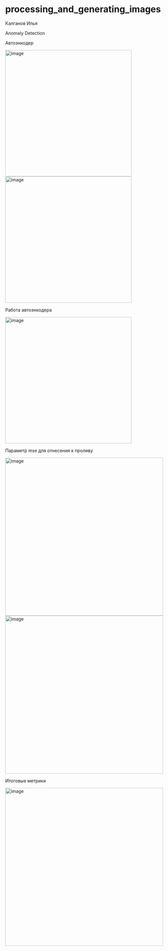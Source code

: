 # processing_and_generating_images

Калганов Илья 

Anomaly Detection

Автоэнкодер

<img width="400" alt="image" src="https://github.com/full-metal0/processing_and_generating_images/blob/HW2/model.png">

<img width="400" alt="image" src="https://github.com/full-metal0/processing_and_generating_images/blob/HW2/validation_plot.png">

Работа автоэнкодера

<img width="400" alt="image" src="https://github.com/full-metal0/processing_and_generating_images/blob/HW2/original_and_procceced_2.png">

Параметр mse для отнесения к проливу

<img width="500" alt="image" src="https://github.com/full-metal0/processing_and_generating_images/blob/HW2/mse.png">

<img width="500" alt="image" src="https://github.com/full-metal0/processing_and_generating_images/blob/HW2/tree.png">

Итоговые метрики

<img width="500" alt="image" src="https://github.com/full-metal0/processing_and_generating_images/blob/HW2/metrics.png">
